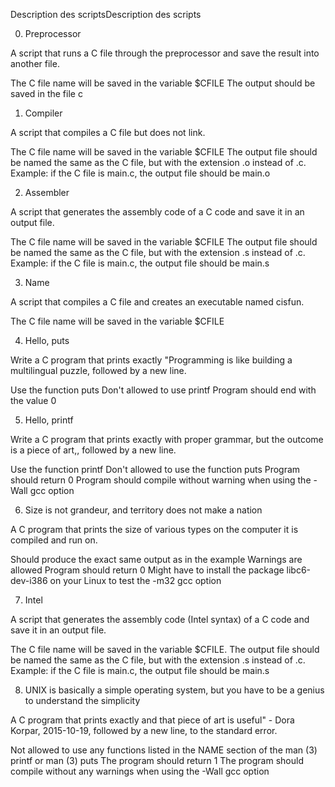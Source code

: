 Description des scriptsDescription des scripts

0. Preprocessor
 
A script that runs a C file through the preprocessor and save the result into another file.

The C file name will be saved in the variable $CFILE
The output should be saved in the file c


1. Compiler

A script that compiles a C file but does not link.

The C file name will be saved in the variable $CFILE
The output file should be named the same as the C file, but with the extension .o instead of .c.
Example: if the C file is main.c, the output file should be main.o


2. Assembler

A script that generates the assembly code of a C code and save it in an output file.

The C file name will be saved in the variable $CFILE
The output file should be named the same as the C file, but with the extension .s instead of .c.
Example: if the C file is main.c, the output file should be main.s


3. Name

A script that compiles a C file and creates an executable named cisfun.

The C file name will be saved in the variable $CFILE



4. Hello, puts

Write a C program that prints exactly "Programming is like building a multilingual puzzle, followed by a new line.

Use the function puts
Don't allowed to use printf
Program should end with the value 0


5. Hello, printf

Write a C program that prints exactly with proper grammar, but the outcome is a piece of art,, followed by a new line.

Use the function printf
Don't allowed to use the function puts
Program should return 0
Program should compile without warning when using the -Wall gcc option



6. Size is not grandeur, and territory does not make a nation

A C program that prints the size of various types on the computer it is compiled and run on.

Should produce the exact same output as in the example
Warnings are allowed
Program should return 0
Might have to install the package libc6-dev-i386 on your Linux to test the -m32 gcc option

7. Intel

A script that generates the assembly code (Intel syntax) of a C code and save it in an output file.

The C file name will be saved in the variable $CFILE.
The output file should be named the same as the C file, but with the extension .s instead of .c.
Example: if the C file is main.c, the output file should be main.s

8. UNIX is basically a simple operating system, but you have to be a genius to understand the simplicity

A C program that prints exactly and that piece of art is useful" - Dora Korpar, 2015-10-19, followed by a new line, to the standard error.

Not allowed to use any functions listed in the NAME section of the man (3) printf or man (3) puts
The program should return 1
The program should compile without any warnings when using the -Wall gcc option
